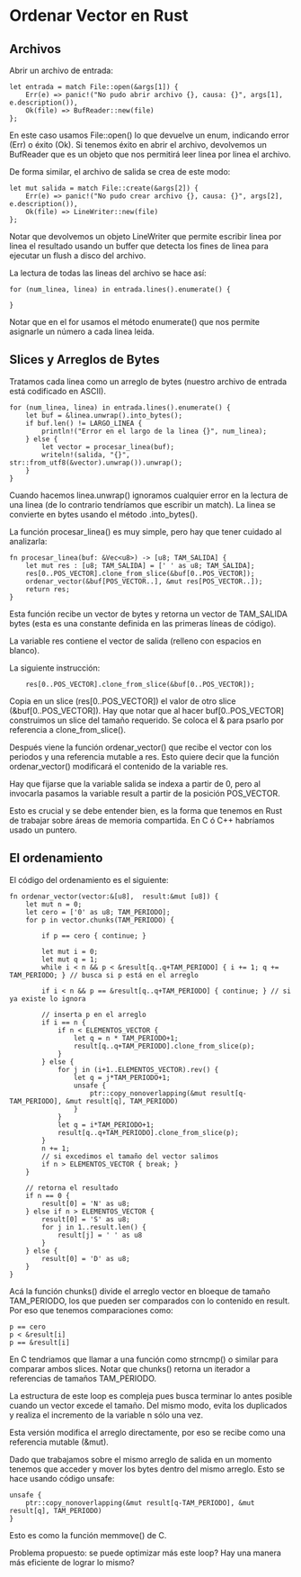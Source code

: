 # Ordenar Vector en Rust

## Archivos

Abrir un archivo de entrada:

    let entrada = match File::open(&args[1]) {
        Err(e) => panic!("No pudo abrir archivo {}, causa: {}", args[1], e.description()),
        Ok(file) => BufReader::new(file)
    };

En este caso usamos File::open() lo que devuelve un enum, indicando error (Err) o éxito (Ok). Si tenemos éxito en abrir el archivo, devolvemos un BufReader que es un objeto que nos permitirá leer linea por linea el archivo.

De forma similar, el archivo de salida se crea de este modo:

    let mut salida = match File::create(&args[2]) {
        Err(e) => panic!("No pudo crear archivo {}, causa: {}", args[2], e.description()),
        Ok(file) => LineWriter::new(file)
    };

Notar que devolvemos un objeto LineWriter que permite escribir linea por linea el resultado usando un buffer que detecta los fines de linea para ejecutar un flush a disco del archivo.


La lectura de todas las lineas del archivo se hace así:

    for (num_linea, linea) in entrada.lines().enumerate() {

    }

Notar que en el for usamos el método enumerate() que nos permite asignarle un número a cada linea leida.


## Slices y Arreglos de Bytes

Tratamos cada linea como un arreglo de bytes (nuestro archivo de entrada está codificado en ASCII).



    for (num_linea, linea) in entrada.lines().enumerate() {
        let buf = &linea.unwrap().into_bytes();
        if buf.len() != LARGO_LINEA {
            println!("Error en el largo de la linea {}", num_linea);
        } else {
            let vector = procesar_linea(buf);
            writeln!(salida, "{}", str::from_utf8(&vector).unwrap()).unwrap();
        }
    }

Cuando hacemos linea.unwrap() ignoramos cualquier error en la lectura de una linea (de lo contrario tendríamos que escribir un match).
La linea se convierte en bytes usando el método .into_bytes().


La función procesar_linea() es muy simple, pero hay que tener cuidado al analizarla:

    fn procesar_linea(buf: &Vec<u8>) -> [u8; TAM_SALIDA] {
        let mut res : [u8; TAM_SALIDA] = [' ' as u8; TAM_SALIDA];
        res[0..POS_VECTOR].clone_from_slice(&buf[0..POS_VECTOR]);
        ordenar_vector(&buf[POS_VECTOR..], &mut res[POS_VECTOR..]); 
        return res;
    }



Esta función recibe un vector de bytes y retorna un vector de TAM_SALIDA bytes (esta es una constante definida en las primeras líneas de código).

La variable res contiene el vector de salida (relleno con espacios en blanco).

La siguiente instrucción:

        res[0..POS_VECTOR].clone_from_slice(&buf[0..POS_VECTOR]);

Copia en un slice (res[0..POS_VECTOR]) el valor de otro slice (&buf[0..POS_VECTOR]). Hay que notar que al hacer buf[0..POS_VECTOR] construimos un slice del tamaño requerido. Se coloca el & para psarlo por referencia a clone_from_slice().

Después viene la función ordenar_vector() que recibe el vector con los periodos y una referencia mutable a res. Esto quiere decir que la función ordenar_vector() modificará el contenido de la variable res.

Hay que fijarse que la variable salida se indexa a partir de 0, pero al invocarla pasamos la variable result a partir de la posición POS_VECTOR.

Esto es crucial y se debe entender bien, es la forma que tenemos en Rust de trabajar sobre áreas de memoria compartida. En C ó C++ habríamos usado un puntero.

## El ordenamiento

El código del ordenamiento es el siguiente:

   
    fn ordenar_vector(vector:&[u8],  result:&mut [u8]) {
        let mut n = 0;
        let cero = ['0' as u8; TAM_PERIODO];
        for p in vector.chunks(TAM_PERIODO) {

            if p == cero { continue; }

            let mut i = 0;
            let mut q = 1;
            while i < n && p < &result[q..q+TAM_PERIODO] { i += 1; q += TAM_PERIODO; } // busca si p está en el arreglo

            if i < n && p == &result[q..q+TAM_PERIODO] { continue; } // si ya existe lo ignora

            // inserta p en el arreglo
            if i == n {
                if n < ELEMENTOS_VECTOR {
                    let q = n * TAM_PERIODO+1;
                    result[q..q+TAM_PERIODO].clone_from_slice(p);
                }
            } else {
                for j in (i+1..ELEMENTOS_VECTOR).rev() {
                    let q = j*TAM_PERIODO+1;
                    unsafe {
                        ptr::copy_nonoverlapping(&mut result[q-TAM_PERIODO], &mut result[q], TAM_PERIODO)
                    }
                }
                let q = i*TAM_PERIODO+1;
                result[q..q+TAM_PERIODO].clone_from_slice(p);
            }
            n += 1;
            // si excedimos el tamaño del vector salimos
            if n > ELEMENTOS_VECTOR { break; }
        }

        // retorna el resultado
        if n == 0 {
            result[0] = 'N' as u8;
        } else if n > ELEMENTOS_VECTOR {
            result[0] = 'S' as u8;
            for j in 1..result.len() {
                result[j] = ' ' as u8
            }
        } else {
            result[0] = 'D' as u8;
        }
    }


Acá la función chunks() divide el arreglo vector en bloeque de tamaño TAM_PERIODO, los que pueden ser comparados con lo contenido en result.
Por eso que tenemos comparaciones como:

    p == cero
    p < &result[i]
    p == &result[i]

En C tendriamos que llamar a una función como strncmp() o similar para comparar ambos slices. Notar que chunks() retorna un iterador a referencias de tamaños TAM_PERIODO.

La estructura de este loop es compleja pues busca terminar lo antes posible cuando un vector excede el tamaño. Del mismo modo, evita los duplicados y realiza el incremento de la variable n sólo una vez. 

Esta versión modifica el arreglo directamente, por eso se recibe como una referencia mutable (&mut).

Dado que trabajamos sobre el mismo arreglo de salida en un momento tenemos que acceder y mover los bytes dentro del mismo arreglo. Esto se hace usando código unsafe:

    unsafe {
        ptr::copy_nonoverlapping(&mut result[q-TAM_PERIODO], &mut result[q], TAM_PERIODO)
    }

Esto es como la función memmove() de C.

Problema propuesto: se puede optimizar más este loop? Hay una manera más eficiente de lograr lo mismo?